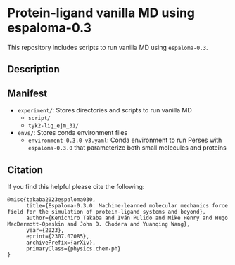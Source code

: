 # Protein-ligand vanilla MD using espaloma-0.3
This repository includes scripts to run vanilla MD using `espaloma-0.3`.

## Description


## Manifest
- `experiment/`: Stores directories and scripts to run vanilla MD
    - `script/`
    - `tyk2-lig_ejm_31/`
- `envs/`: Stores conda environment files
    - `environment-0.3.0-v3.yaml`: Conda environment to run Perses with `espaloma-0.3.0` that parameterize both small molecules and proteins


## Citation
If you find this helpful please cite the following:

```
@misc{takaba2023espaloma030,
      title={Espaloma-0.3.0: Machine-learned molecular mechanics force field for the simulation of protein-ligand systems and beyond}, 
      author={Kenichiro Takaba and Iván Pulido and Mike Henry and Hugo MacDermott-Opeskin and John D. Chodera and Yuanqing Wang},
      year={2023},
      eprint={2307.07085},
      archivePrefix={arXiv},
      primaryClass={physics.chem-ph}
}
```
